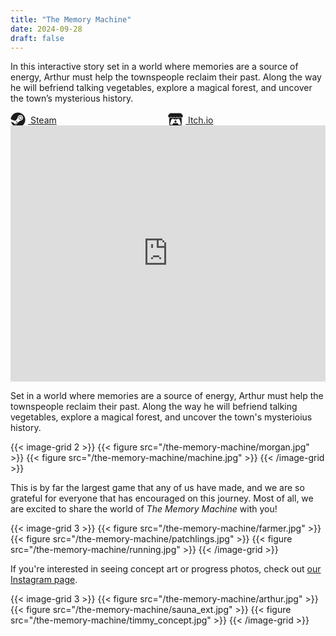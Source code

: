 ```yaml
---
title: "The Memory Machine"
date: 2024-09-28
draft: false
---
```


In this interactive story set in a world where memories are a source of energy, Arthur must help the townspeople reclaim their past. Along the way he will befriend talking vegetables, explore a magical forest, and uncover the town’s mysterious history.

<div style="display:grid;grid-template-columns:repeat(2,1fr);gap:var(--spacing);margin-bottom:calc(var(--spacing)*1.5)">
  <a href="https://store.steampowered.com/app/3242910/The_Memory_Machine/" target="_blank" class="button">
    <svg xmlns="http://www.w3.org/2000/svg" viewBox="0 0 496 512" style="width:24px;height:24px;fill:currentColor;display:inline-block;margin-right:4px;margin-bottom:-6px"><!--! Font Awesome Free 6.6.0 by @fontawesome - https://fontawesome.com License - https://fontawesome.com/license/free Copyright 2024 Fonticons, Inc. --><path d="M496 256c0 137-111.2 248-248.4 248-113.8 0-209.6-76.3-239-180.4l95.2 39.3c6.4 32.1 34.9 56.4 68.9 56.4 39.2 0 71.9-32.4 70.2-73.5l84.5-60.2c52.1 1.3 95.8-40.9 95.8-93.5 0-51.6-42-93.5-93.7-93.5s-93.7 42-93.7 93.5v1.2L176.6 279c-15.5-.9-30.7 3.4-43.5 12.1L0 236.1C10.2 108.4 117.1 8 247.6 8 384.8 8 496 119 496 256zM155.7 384.3l-30.5-12.6a52.8 52.8 0 0 0 27.2 25.8c26.9 11.2 57.8-1.6 69-28.4 5.4-13 5.5-27.3 .1-40.3-5.4-13-15.5-23.2-28.5-28.6-12.9-5.4-26.7-5.2-38.9-.6l31.5 13c19.8 8.2 29.2 30.9 20.9 50.7-8.3 19.9-31 29.2-50.8 21zm173.8-129.9c-34.4 0-62.4-28-62.4-62.3s28-62.3 62.4-62.3 62.4 28 62.4 62.3-27.9 62.3-62.4 62.3zm.1-15.6c25.9 0 46.9-21 46.9-46.8 0-25.9-21-46.8-46.9-46.8s-46.9 21-46.9 46.8c.1 25.8 21.1 46.8 46.9 46.8z"/></svg>
    Steam
  </a>
  <a href="https://creature-games.itch.io/the-memory-machine" target="_blank" class="button">
    <svg xmlns="http://www.w3.org/2000/svg" viewBox="0 0 512 512" style="width:24px;height:24px;fill:currentColor;display:inline-block;margin-right:4px;margin-bottom:-6px"><!--! Font Awesome Pro 6.2.0 by @fontawesome - https://fontawesome.com License - https://fontawesome.com/license (Commercial License) Copyright 2022 Fonticons, Inc. --><path d="M71.92 34.77C50.2 47.67 7.4 96.84 7 109.73v21.34c0 27.06 25.29 50.84 48.25 50.84 27.57 0 50.54-22.85 50.54-50 0 27.12 22.18 50 49.76 50s49-22.85 49-50c0 27.12 23.59 50 51.16 50h.5c27.57 0 51.16-22.85 51.16-50 0 27.12 21.47 50 49 50s49.76-22.85 49.76-50c0 27.12 23 50 50.54 50 23 0 48.25-23.78 48.25-50.84v-21.34c-.4-12.9-43.2-62.07-64.92-75C372.56 32.4 325.76 32 256 32S91.14 33.1 71.92 34.77zm132.32 134.39c-22 38.4-77.9 38.71-99.85.25-13.17 23.14-43.17 32.07-56 27.66-3.87 40.15-13.67 237.13 17.73 269.15 80 18.67 302.08 18.12 379.76 0 31.65-32.27 21.32-232 17.75-269.15-12.92 4.44-42.88-4.6-56-27.66-22 38.52-77.85 38.1-99.85-.24-7.1 12.49-23.05 28.94-51.76 28.94a57.54 57.54 0 0 1-51.75-28.94zm-41.58 53.77c16.47 0 31.09 0 49.22 19.78a436.91 436.91 0 0 1 88.18 0C318.22 223 332.85 223 349.31 223c52.33 0 65.22 77.53 83.87 144.45 17.26 62.15-5.52 63.67-33.95 63.73-42.15-1.57-65.49-32.18-65.49-62.79-39.25 6.43-101.93 8.79-155.55 0 0 30.61-23.34 61.22-65.49 62.79-28.42-.06-51.2-1.58-33.94-63.73 18.67-67 31.56-144.45 83.88-144.45zM256 270.79s-44.38 40.77-52.35 55.21l29-1.17v25.32c0 1.55 21.34.16 23.33.16 11.65.54 23.31 1 23.31-.16v-25.28l29 1.17c-8-14.48-52.35-55.24-52.35-55.24z"/></svg>
    Itch.io
  </a>
</div>

<iframe width="730" height="410" src="https://www.youtube.com/embed/8rnDu6oqPjU?si=ZefUXckw1pcac2YH" title="YouTube video player" frameborder="0" allow="accelerometer; autoplay; clipboard-write; encrypted-media; gyroscope; picture-in-picture; web-share" referrerpolicy="strict-origin-when-cross-origin" allowfullscreen style="width:100%"></iframe>
<style>
  @media (max-width:500px) {
    iframe {
      height: 200px;
    }
  }
</style>

<!--more-->

Set in a world where memories are a source of energy, Arthur must help the townspeople reclaim their past. Along the way he will befriend talking vegetables, explore a magical forest, and uncover the town's mysterioius history.

{{< image-grid 2 >}}
{{< figure src="/the-memory-machine/morgan.jpg" >}}
{{< figure src="/the-memory-machine/machine.jpg" >}}
{{< /image-grid >}}

This is by far the largest game that any of us have made, and we are so grateful for everyone that has encouraged on this journey. Most of all, we are excited to share the world of _The Memory Machine_ with you!

{{< image-grid 3 >}}
{{< figure src="/the-memory-machine/farmer.jpg" >}}
{{< figure src="/the-memory-machine/patchlings.jpg" >}}
{{< figure src="/the-memory-machine/running.jpg" >}}
{{< /image-grid >}}

If you're interested in seeing concept art or progress photos, check out [our Instagram page](https://www.instagram.com/creaturegamesstudio/).

{{< image-grid 3 >}}
{{< figure src="/the-memory-machine/arthur.jpg" >}}
{{< figure src="/the-memory-machine/sauna_ext.jpg" >}}
{{< figure src="/the-memory-machine/timmy_concept.jpg" >}}
{{< /image-grid >}}